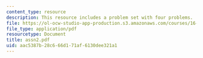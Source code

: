 ```yaml
---
content_type: resource
description: This resource includes a problem set with four problems.
file: https://ol-ocw-studio-app-production.s3.amazonaws.com/courses/16-21-techniques-for-structural-analysis-and-design-spring-2005/aac5387b28c666d171af6130dee321a1_assn2.pdf
file_type: application/pdf
resourcetype: Document
title: assn2.pdf
uid: aac5387b-28c6-66d1-71af-6130dee321a1
---
```


